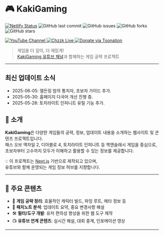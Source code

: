# 🎮 KakiGaming
[![Netlify Status](https://api.netlify.com/api/v1/badges/9a6e3f00-2da1-4c36-8201-569cb93a5ceb/deploy-status)](https://app.netlify.com/projects/kaki-game/deploys)
![GitHub last commit](https://img.shields.io/github/last-commit/nextkaki/KakiGaming)
![GitHub issues](https://img.shields.io/github/issues/nextkaki/KakiGaming)
![GitHub forks](https://img.shields.io/github/forks/nextkaki/KakiGaming)
![GitHub stars](https://img.shields.io/github/stars/nextkaki/KakiGaming)
<p align="left">
  <a href="https://www.youtube.com/channel/UCgnJXcYf0WjXvMi1QKTrb6A" target="_blank">
    <img src="https://img.shields.io/badge/YouTube-KakiGaming-red?style=for-the-badge&logo=youtube&logoColor=white" alt="YouTube Channel">
  </a>
  <a href="https://chzzk.naver.com/8eac3d6cdac51bbceb794196cd4e6a15" target="_blank">
    <img src="https://img.shields.io/badge/Chzzk-방송 보러가기-2DB400?style=for-the-badge&logo=naver&logoColor=white" alt="Chzzk Live">
  </a>
  <a href="https://toon.at/donate/kaki__" target="_blank">
    <img src="https://img.shields.io/badge/Toonation-후원하기-ff69b4?style=for-the-badge&logo=kofi&logoColor=white" alt="Donate via Toonation">
  </a>
</p>

> 게임을 더 깊이, 더 재밌게!  
> [KakiGaming 유튜브 채널](https://www.youtube.com/channel/UCgnJXcYf0WjXvMi1QKTrb6A)과 함께하는 게임 공략 프로젝트

---
## 최신 업데이트 소식

- 2025-06-05: 엘든링 밤의 통치자, 초보자 가이드 추가.
- 2025-05-30: 홈페이지 다국어 개선 진행 중.
- 2025-05-28: 토치라이트 인피니트 유틸 기능 추가.


## 📌 소개

**KakiGaming**은 다양한 게임들의 공략, 정보, 업데이트 내용을 소개하는 웹사이트 및 콘텐츠 프로젝트입니다.  
패스 오브 엑자일 2, 디아블로 4, 토치라이트 인피니트 등 핵앤슬래시 게임을 중심으로,  
초보자부터 고수까지 모두가 이해하고 활용할 수 있는 정보를 제공합니다.

💡 이 프로젝트는 [Next.js](https://nextjs.org/) 기반으로 제작되고 있으며,  
유튜브와 함께 운영되는 게임 정보 허브를 지향합니다.

---

## 📂 주요 콘텐츠

- 🧠 **게임 공략 정리**: 효율적인 캐릭터 빌드, 파밍 루트, 메타 정보 등
- 📰 **패치노트 분석**: 업데이트 요약, 중요 변경사항 해설
- 🛠 **필터/도구 개발**: 유저 편의성 향상을 위한 웹 도구 제작
- 📺 **유튜브 연계 콘텐츠**: 실시간 해설, 대회 중계, 인포메이션 영상

---

